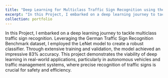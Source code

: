 ```yaml
---
title: "Deep Learning for Multiclass Traffic Sign Recognition using the German Traffic Sign Recognition Benchmark Dataset"
excerpt: "In this Project, I embarked on a deep learning journey to tackle multiclass traffic sign recognition...<br/><img src='https://www.techopedia.com/wp-content/uploads/2023/02/dreamstime_m_95793105-1-1.jpeg'>"
collection: portfolio
---
```


In this Project, I embarked on a deep learning journey to tackle multiclass traffic sign recognition. Leveraging the German Traffic Sign Recognition Benchmark dataset, I employed the LeNet model to create a robust classifier. Through extensive training and validation, the model achieved an impressive 83% accuracy. This project demonstrates the viability of deep learning in real-world applications, particularly in autonomous vehicles and traffic management systems, where precise recognition of traffic signs is crucial for safety and efficiency.